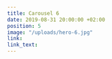 ```yaml
---
title: Carousel 6
date: 2019-08-31 20:00:00 +02:00
position: 5
image: "/uploads/hero-6.jpg"
link: 
link_text: 
---
```


